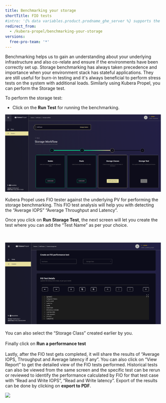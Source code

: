 ```yaml
---
title: Benchmarking your storage
shortTitle: FIO tests
#intro: '{% data variables.product.prodname_ghe_server %} supports the same powerful API available on {% data variables.product.prodname_dotcom_the_website %} as well as its own set of API endpoints.'
redirect_from:
  - /kubera-propel/benchmarking-your-storage
versions:
  free-pro-team: '*'
---
```


Benchmarking helps us to gain an understanding about your underlying infrastructure and also co-relate and ensure if the environments have been correctly set up. Storage benchmarking has always taken precedence and importance when your environment stack has stateful applications. They are still useful for burn-in testing and it's always beneficial to perform stress tests on the system with additional loads.
Similarly using Kubera Propel, you can perform the Storage test.

To perform the storage test:

* Click on the <b> Run Test</b> for running the benchmarking. 


<a href="/assets/images/propel14.png" target="_blank"><img class="image-with-border" src="/assets/images/propel14.png"></a>

Kubera Propel uses FIO tester against the underlying PV for performing the storage benchmarking. This FIO test analysis will help you with detecting the “Average IOPS” “Average Throughput and Latency”.

Once you click on <b>Run Storage Test</b>, the next screen will let you create the test where you can add the “Test Name” as per your choice.

<br><br>
<a href="/assets/images/CreateFIOTest.png" target="_blank"><img class="image-with-border" src="/assets/images/CreateFIOTest.png"></a>
<br><br>
You can also select the “Storage Class” created earlier by you.
<br><br>
Finally click on <b>Run a performance test</b>
<br><br>
Lastly, after the FIO test gets completed, it will share the results of “Average IOPS, Throughput and Average latency if any”. You can also click on “View Report” to get the detailed view of the FIO tests performed. Historical tests can also be viewed from the same screen and the specific test can be rerun or reviewed to identify the performance calculated by FIO for that test case with “Read  and Write IOPS”, “Read and Write latency”. Export of the results can be done by clicking on <b>export to PDF</b>.


<a href="/assets/images/propel18.png" target="_blank"><img class="image-with-border" src="/assets/images/propel18.png"></a>
<br><br>

